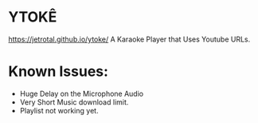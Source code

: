 # YTOKÊ 
https://jetrotal.github.io/ytoke/
A Karaoke Player that Uses Youtube URLs.


# Known Issues:
- Huge Delay on the Microphone Audio
- Very Short Music download limit. 
- Playlist not working yet.
